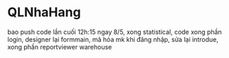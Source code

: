 # QLNhaHang
bao push code lần cuối 12h:15 ngay 8/5,
xong statistical,
code xong phần login,
designer lại formmain,
mã hóa mk khi đăng nhập,
sửa lại introdue,
xong phần reportviewer warehouse
